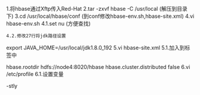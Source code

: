 1.将hbase通过Xftp传入Red-Hat
2.tar -zxvf hbase -C /usr/local (解压到目录下)
3.cd /usr/local/hbase/conf (到conf修改hbase-env.sh,hbase-site.xml)
4.vi hbase-env.sh
    4.1.set nu (方便查找)

    4.2.修改27行将jdk路径设置


export JAVA_HOME=/usr/local/jdk1.8.0_192
5.vi hbase-site.xml
    5.1.加入到<configuration></configuration>标签中




<property> 
<name>hbase.rootdir</name> 
<value>hdfs://node4:8020/hbase</value> 
</property>  
<property> <name>hbase.cluster.distributed</name> 
<value>false</value> 
</property>
6.vi /etc/profile
    6.1.设置变量

-stly



